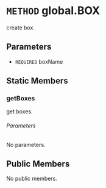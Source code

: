 # `METHOD` global.BOX
create box.

## Parameters
* `REQUIRED` boxName 

## Static Members

### getBoxes
get boxes.
###### Parameters
No parameters.

## Public Members
No public members.
